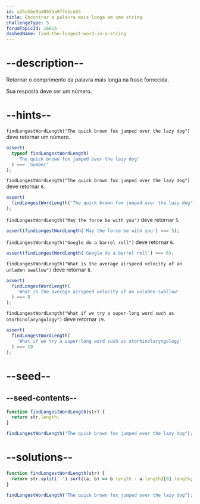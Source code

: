 ```yaml
---
id: a26cbbe9ad8655a977e1ceb5
title: Encontrar a palavra mais longa em uma string
challengeType: 5
forumTopicId: 16015
dashedName: find-the-longest-word-in-a-string
---
```


# --description--

Retornar o comprimento da palavra mais longa na frase fornecida.

Sua resposta deve ser um número.

# --hints--

`findLongestWordLength("The quick brown fox jumped over the lazy dog")` deve retornar um número.

```js
assert(
  typeof findLongestWordLength(
    'The quick brown fox jumped over the lazy dog'
  ) === 'number'
);
```

`findLongestWordLength("The quick brown fox jumped over the lazy dog")` deve retornar `6`.

```js
assert(
  findLongestWordLength('The quick brown fox jumped over the lazy dog') === 6
);
```

`findLongestWordLength("May the force be with you")` deve retornar `5`.

```js
assert(findLongestWordLength('May the force be with you') === 5);
```

`findLongestWordLength("Google do a barrel roll")` deve retornar `6`.

```js
assert(findLongestWordLength('Google do a barrel roll') === 6);
```

`findLongestWordLength("What is the average airspeed velocity of an unladen swallow")` deve retornar `8`.

```js
assert(
  findLongestWordLength(
    'What is the average airspeed velocity of an unladen swallow'
  ) === 8
);
```

`findLongestWordLength("What if we try a super-long word such as otorhinolaryngology")` deve retornar `19`.

```js
assert(
  findLongestWordLength(
    'What if we try a super-long word such as otorhinolaryngology'
  ) === 19
);
```

# --seed--

## --seed-contents--

```js
function findLongestWordLength(str) {
  return str.length;
}

findLongestWordLength("The quick brown fox jumped over the lazy dog");
```

# --solutions--

```js
function findLongestWordLength(str) {
  return str.split(' ').sort((a, b) => b.length - a.length)[0].length;
}

findLongestWordLength("The quick brown fox jumped over the lazy dog");
```
